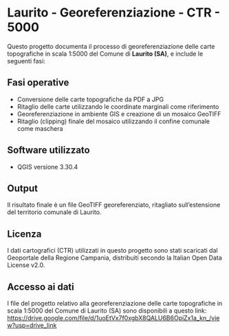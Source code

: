 # Laurito - Georeferenziazione - CTR - 5000

Questo progetto documenta il processo di georeferenziazione delle carte topografiche in scala 1:5000 del Comune di **Laurito (SA)**, e include le seguenti fasi:

## Fasi operative

- Conversione delle carte topografiche da PDF a JPG
- Ritaglio delle carte utilizzando le coordinate marginali come riferimento
- Georeferenziazione in ambiente GIS e creazione di un mosaico GeoTIFF
- Ritaglio (clipping) finale del mosaico utilizzando il confine comunale come maschera

## Software utilizzato

- QGIS versione 3.30.4

## Output

Il risultato finale è un file GeoTIFF georeferenziato, ritagliato sull’estensione del territorio comunale di Laurito.

## Licenza

I dati cartografici (CTR) utilizzati in questo progetto sono stati scaricati dal Geoportale della Regione Campania, distribuiti secondo la Italian Open Data License v2.0.

## Accesso ai dati

I file del progetto relativo alla georeferenziazione delle carte topografiche in scala 1:5000 del Comune di Laurito (SA) sono disponibili a questo link: https://drive.google.com/file/d/1uoEtVx7f0xgbX8QALU6B6OpiZx1a_kn_/view?usp=drive_link
